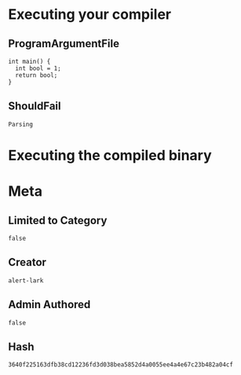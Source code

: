 # Executing your compiler

## ProgramArgumentFile

```
int main() {
  int bool = 1;
  return bool;
}
```

## ShouldFail

```
Parsing
```

# Executing the compiled binary

# Meta

## Limited to Category

```
false
```

## Creator

```
alert-lark
```

## Admin Authored

```
false
```

## Hash

```
3640f225163dfb38cd12236fd3d038bea5852d4a0055ee4a4e67c23b482a04cf
```
